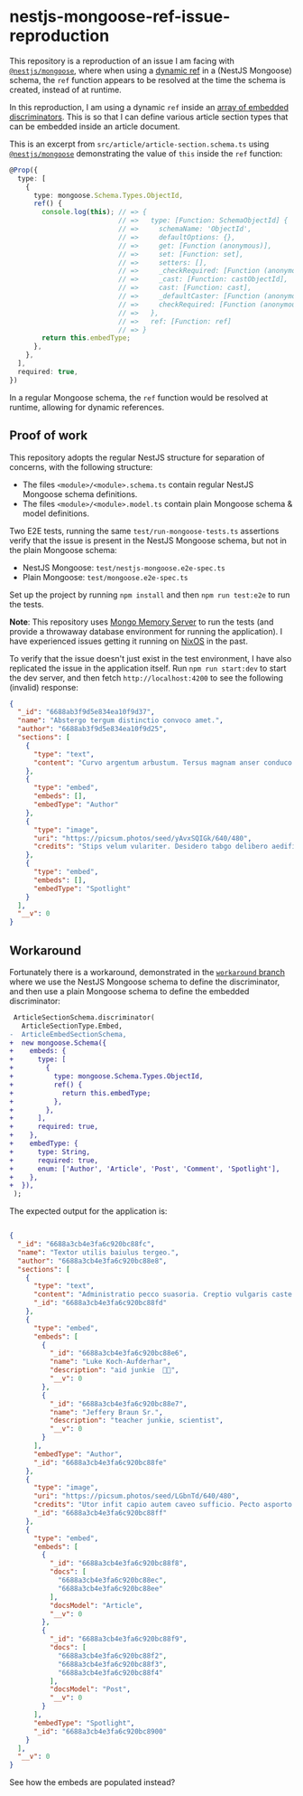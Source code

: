 # nestjs-mongoose-ref-issue-reproduction

This repository is a reproduction of an issue I am facing with [`@nestjs/mongoose`][nestjs_mongoose], where when using a [dynamic ref][mongoose_dynamic_ref] in a (NestJS Mongoose) schema, the `ref` function appears to be resolved at the time the schema is created, instead of at runtime.

In this reproduction, I am using a dynamic `ref` inside an [array of embedded discriminators][mongoose_array_embedded_discriminator]. This is so that I can define various article section types that can be embedded inside an article document.

This is an excerpt from `src/article/article-section.schema.ts` using  [`@nestjs/mongoose`][nestjs_mongoose] demonstrating the value of `this` inside the `ref` function:

```typescript
@Prop({
  type: [
    {
      type: mongoose.Schema.Types.ObjectId,
      ref() {
        console.log(this); // => {
                           // =>   type: [Function: SchemaObjectId] {
                           // =>     schemaName: 'ObjectId',
                           // =>     defaultOptions: {},
                           // =>     get: [Function (anonymous)],
                           // =>     set: [Function: set],
                           // =>     setters: [],
                           // =>     _checkRequired: [Function (anonymous)],
                           // =>     _cast: [Function: castObjectId],
                           // =>     cast: [Function: cast],
                           // =>     _defaultCaster: [Function (anonymous)],
                           // =>     checkRequired: [Function (anonymous)]
                           // =>   },
                           // =>   ref: [Function: ref]
                           // => }
        return this.embedType;
      },
    },
  ],
  required: true,
})
```

In a regular Mongoose schema, the `ref` function would be resolved at runtime, allowing for dynamic references.

## Proof of work

This repository adopts the regular NestJS structure for separation of concerns, with the following structure:

- The files `<module>/<module>.schema.ts` contain regular NestJS Mongoose schema definitions.
- The files `<module>/<module>.model.ts` contain plain Mongoose schema & model definitions.

Two E2E tests, running the same `test/run-mongoose-tests.ts` assertions verify that the issue is present in the NestJS Mongoose schema, but not in the plain Mongoose schema:

- NestJS Mongoose: `test/nestjs-mongoose.e2e-spec.ts`
- Plain Mongoose: `test/mongoose.e2e-spec.ts`

Set up the project by running `npm install` and then `npm run test:e2e` to run the tests.

**Note**: This repository uses [Mongo Memory Server][mongo_memory_server] to run the tests (and provide a throwaway database environment for running the application). I have experienced issues getting it running on [NixOS][nixos] in the past.

To verify that the issue doesn't just exist in the test environment, I have also replicated the issue in the application itself. Run `npm run start:dev` to start the dev server, and then fetch `http://localhost:4200` to see the following (invalid) response:

```json
{
  "_id": "6688ab3f9d5e834ea10f9d37",
  "name": "Abstergo tergum distinctio convoco amet.",
  "author": "6688ab3f9d5e834ea10f9d25",
  "sections": [
    {
      "type": "text",
      "content": "Curvo argentum arbustum. Tersus magnam anser conduco stabilis vix ago aedificium vindico cuppedia. Utor ubi calcar tenus absum vinitor solvo canto."
    },
    {
      "type": "embed",
      "embeds": [],
      "embedType": "Author"
    },
    {
      "type": "image",
      "uri": "https://picsum.photos/seed/yAvxSQIGk/640/480",
      "credits": "Stips velum vulariter. Desidero tabgo delibero aedificium conculco velut caritas. Defaeco clam valens verumtamen velociter velociter."
    },
    {
      "type": "embed",
      "embeds": [],
      "embedType": "Spotlight"
    }
  ],
  "__v": 0
}
```

## Workaround

Fortunately there is a workaround, demonstrated in the [`workaround` branch][workaround_branch] where we use the NestJS Mongoose schema to define the discriminator, and then use a plain Mongoose schema to define the embedded discriminator:

```diff
 ArticleSectionSchema.discriminator(
   ArticleSectionType.Embed,
-  ArticleEmbedSectionSchema,
+  new mongoose.Schema({
+    embeds: {
+      type: [
+        {
+          type: mongoose.Schema.Types.ObjectId,
+          ref() {
+            return this.embedType;
+          },
+        },
+      ],
+      required: true,
+    },
+    embedType: {
+      type: String,
+      required: true,
+      enum: ['Author', 'Article', 'Post', 'Comment', 'Spotlight'],
+    },
+  }),
 );
```

The expected output for the application is:

```json

{
  "_id": "6688a3cb4e3fa6c920bc88fc",
  "name": "Textor utilis baiulus tergeo.",
  "author": "6688a3cb4e3fa6c920bc88e8",
  "sections": [
    {
      "type": "text",
      "content": "Administratio pecco suasoria. Creptio vulgaris caste denuo vel advoco utique aegre vomer. Cura xiphias vir suffragium sint.",
      "_id": "6688a3cb4e3fa6c920bc88fd"
    },
    {
      "type": "embed",
      "embeds": [
        {
          "_id": "6688a3cb4e3fa6c920bc88e6",
          "name": "Luke Koch-Aufderhar",
          "description": "aid junkie  🧙🏿",
          "__v": 0
        },
        {
          "_id": "6688a3cb4e3fa6c920bc88e7",
          "name": "Jeffery Braun Sr.",
          "description": "teacher junkie, scientist",
          "__v": 0
        }
      ],
      "embedType": "Author",
      "_id": "6688a3cb4e3fa6c920bc88fe"
    },
    {
      "type": "image",
      "uri": "https://picsum.photos/seed/LGbnTd/640/480",
      "credits": "Utor infit capio autem caveo sufficio. Pecto asporto circumvenio decens arcesso qui sursum. Crustulum cedo aperio ubi alius.",
      "_id": "6688a3cb4e3fa6c920bc88ff"
    },
    {
      "type": "embed",
      "embeds": [
        {
          "_id": "6688a3cb4e3fa6c920bc88f8",
          "docs": [
            "6688a3cb4e3fa6c920bc88ec",
            "6688a3cb4e3fa6c920bc88ee"
          ],
          "docsModel": "Article",
          "__v": 0
        },
        {
          "_id": "6688a3cb4e3fa6c920bc88f9",
          "docs": [
            "6688a3cb4e3fa6c920bc88f2",
            "6688a3cb4e3fa6c920bc88f3",
            "6688a3cb4e3fa6c920bc88f4"
          ],
          "docsModel": "Post",
          "__v": 0
        }
      ],
      "embedType": "Spotlight",
      "_id": "6688a3cb4e3fa6c920bc8900"
    }
  ],
  "__v": 0
}
```

See how the embeds are populated instead?

[mongoose_array_embedded_discriminator]: https://mongoosejs.com/docs/discriminators.html#embedded-discriminators-in-arrays
[mongoose_dynamic_ref]: https://mongoosejs.com/docs/populate.html#dynamic-ref
[mongo_memory_server]: https://github.com/nodkz/mongodb-memory-server
[nestjs_mongoose]: https://github.com/nestjs/mongoose
[nixos]: https://nixos.org
[workaround_branch]: https://github.com/kiyui/nestjs-mongoose-ref-issue-reproduction/tree/workaround

